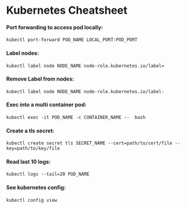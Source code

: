 <!-- Space: RD -->
<!-- Title: Kubernetes Cheatsheet -->
# Kubernetes Cheatsheet
#### Port forwarding to access pod locally:
```
kubectl port-forward POD_NAME LOCAL_PORT:POD_PORT
```
#### Label nodes:
```
kubectl label node NODE_NAME node-role.kubernetes.io/label=
```
#### Remove Label from nodes:
```
kubectl label node NODE_NAME node-role.kubernetes.io/label-
```
#### Exec into a multi container pod:
```
kubectl exec -it POD_NAME -c CONTAINER_NAME --  bash
```
#### Create a tls secret:
```
kubectl create secret tls SECRET_NAME --cert=path/to/cert/file --key=path/to/key/file 
```
#### Read last 10 logs:
```
kubectl logs --tail=20 POD_NAME
```
#### See kubernetes config:
```
kubectl config view
```


